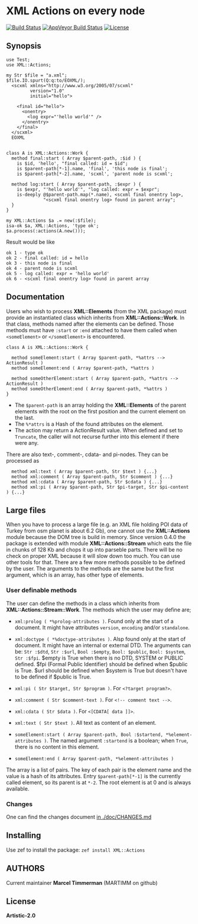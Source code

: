 # XML Actions on every node

[![Build Status](https://travis-ci.org/MARTIMM/XmlActions.svg?branch=master)](https://travis-ci.org/MARTIMM/XmlActions) [![AppVeyor Build Status](https://ci.appveyor.com/api/projects/status/6yaqqq9lgbq6nqot?svg=true&branch=master&passingText=Windows%20-%20OK&failingText=Windows%20-%20FAIL&pendingText=Windows%20-%20pending)](https://ci.appveyor.com/project/MARTIMM/XmlActions/branch/master) [![License](http://martimm.github.io/label/License-label.svg)](http://www.perlfoundation.org/artistic_license_2_0)

## Synopsis
```
use Test;
use XML::Actions;

my Str $file = "a.xml";
$file.IO.spurt(Q:q:to/EOXML/);
  <scxml xmlns="http://www.w3.org/2005/07/scxml"
         version="1.0"
         initial="hello">

    <final id="hello">
      <onentry>
        <log expr="'hello world'" />
      </onentry>
    </final>
  </scxml>
  EOXML


class A is XML::Actions::Work {
  method final:start ( Array $parent-path, :$id ) {
    is $id, 'hello', "final called: id = $id";
    is $parent-path[*-1].name, 'final', 'this node is final';
    is $parent-path[*-2].name, 'scxml', 'parent node is scxml';

  method log:start ( Array $parent-path, :$expr ) {
    is $expr, "'hello world'", "log called: expr = $expr";
    is-deeply @$parent-path.map(*.name), <scxml final onentry log>,
              "<scxml final onentry log> found in parent array";
  }
}

my XML::Actions $a .= new(:$file);
isa-ok $a, XML::Actions, 'type ok';
$a.process(:actions(A.new()));

```
Result would be like
```
ok 1 - type ok
ok 2 - final called: id = hello
ok 3 - this node is final
ok 4 - parent node is scxml
ok 5 - log called: expr = 'hello world'
ok 6 - <scxml final onentry log> found in parent array
```

## Documentation

Users who wish to process **XML::Elements** (from the XML package) must provide an instantiated class which inherits from **XML::Actions::Work**. In that class, methods named after the elements can be defined. Those methods must have `:start` or `:end` attached to have them called when `<someElement>` or `</someElement>` is encountered.

```
class A is XML::Actions::Work {

  method someElement:start ( Array $parent-path, *%attrs --> ActionResult )
  method someElement:end ( Array $parent-path, *%attrs )

  method someOtherElement:start ( Array $parent-path, *%attrs --> ActionResult )
  method someOtherElement:end ( Array $parent-path, *%attrs )
}
```
* The `$parent-path` is an array holding the **XML::Elements** of the parent elements with the root on the first position and the current element on the last.
* The `%*attrs` is a Hash of the found attributes on the element.
* The action may return a ActionResult value. When defined and set to `Truncate`, the caller will not recurse further into this element if there were any.


There are also text-, comment-, cdata- and pi-nodes. They can be processed as
```
  method xml:text ( Array $parent-path, Str $text ) {...}
  method xml:comment ( Array $parent-path, Str $comment ) {...}
  method xml:cdata ( Array $parent-path, Str $cdata ) {...}
  method xml:pi ( Array $parent-path, Str $pi-target, Str $pi-content ) {...}
```


## Large files
When you have to process a large file (e.g. an XML file holding POI data of Turkey from osm planet is about 6.2 Gb), one cannot use the **XML::Actions** module because the DOM tree is build in memory. Since version 0.4.0 the package is extended with module **XML::Actions::Stream** which eats the file in chunks of 128 Kb and chops it up into parseble parts. There will be no check on proper XML because it will slow down too much. You can use other tools for that. There are a few more methods possible to be defined by the user. The arguments to the methods are the same but the first argument, which is an array, has other type of elements.

### User definable  methods
The user can define the methods in a class which inherits from **XML::Actions::Stream::Work**. The methods which the user may define are;

* `xml:prolog ( *%prolog-attributes )`. Found only at the start of a document. It might have attributes `version`, `encoding` and/or `standalone`.
* `xml:doctype ( *%doctype-attributes )`. Alsp found only at the start of document. It might have an internal or external DTD. The arguments can be: `Str :$dtd`, `Str :$url`, `Bool :$empty`, `Bool: $public`, `Bool: $system`, `Str :$fpi`. \$empty is True when there is no DTD, SYSTEM or PUBLIC defined. \$fpi (Formal Public Identifier) should be defined when \$public is True. \$url should be defined when \$system is True but doesn't have to be defined if \$public is True.

* `xml:pi ( Str $target, Str $program )`. For `<?target program?>`.
* `xml:comment ( Str $comment-text )`. For `<!-- comment text -->`.
* `xml:cdata ( Str $data )`. For `<[CDATA[ data ]]>`.
* `xml:text ( Str $text )`. All text as content of an element.

* `someElement:start ( Array $parent-path, Bool :$startend, *%element-attributes )`. The named argument `:startend` is a boolean; when `True`, there is no content in this element.

* `someElement:end ( Array $parent-path, *%element-attributes )`

The array is a list of pairs. The key of each pair is the element name and the value is a hash of its attributes. Entry `$parent-path[*-1]` is the currently called element, so its parent is at `*-2`. The root element is at 0 and is always available.

### Changes
One can find the changes document [in ./doc/CHANGES.md][release]

## Installing
Use zef to install the package: `zef install XML::Actions`

## AUTHORS
Current maintainer **Marcel Timmerman** (MARTIMM on github)

## License
**Artistic-2.0**

<!---- [refs] ----------------------------------------------------------------->
[release]: https://github.com/MARTIMM/XmlActions/blob/master/doc/CHANGES.md
